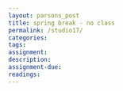 ```yaml
---  
layout: parsons_post  
title: spring break - no class
permalink: /studio17/  
categories:   
tags:  
assignment: 
description: 
assignment-due:
readings: 
---  
```

